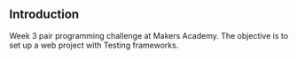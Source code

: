 Introduction 
-----------
Week 3 pair programming challenge at Makers Academy. The objective is to set up a web project with Testing frameworks.